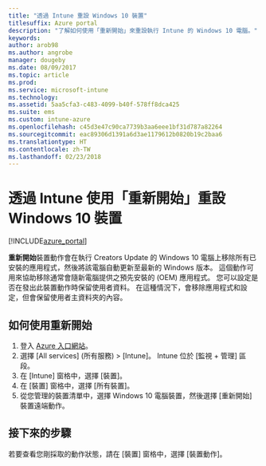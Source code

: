 ```yaml
---
title: "透過 Intune 重設 Windows 10 裝置"
titlesuffix: Azure portal
description: "了解如何使用「重新開始」來重設執行 Intune 的 Windows 10 電腦。"
keywords: 
author: arob98
ms.author: angrobe
manager: dougeby
ms.date: 08/09/2017
ms.topic: article
ms.prod: 
ms.service: microsoft-intune
ms.technology: 
ms.assetid: 5aa5cfa3-c483-4099-b40f-578ff8dca425
ms.suite: ems
ms.custom: intune-azure
ms.openlocfilehash: c45d3e47c90ca7739b3aa6eee1bf31d787a82264
ms.sourcegitcommit: eac89306d1391a6d3ae1179612b0820b19c2baa6
ms.translationtype: HT
ms.contentlocale: zh-TW
ms.lasthandoff: 02/23/2018
---
```

# <a name="use-fresh-start-to-reset-windows-10-devices-with-intune"></a>透過 Intune 使用「重新開始」重設 Windows 10 裝置


[!INCLUDE[azure_portal](./includes/azure_portal.md)]

**重新開始**裝置動作會在執行 Creators Update 的 Windows 10 電腦上移除所有已安裝的應用程式，然後將該電腦自動更新至最新的 Windows 版本。
這個動作可用來協助移除通常會隨新電腦提供之預先安裝的 (OEM) 應用程式。 您可以設定是否在發出此裝置動作時保留使用者資料。 在這種情況下，會移除應用程式和設定，但會保留使用者主資料夾的內容。

## <a name="how-to-use-fresh-start"></a>如何使用重新開始

1. 登入 [Azure 入口網站](https://portal.azure.com)。
2. 選擇 [All services] (所有服務) > [Intune]。 Intune 位於 [監視 + 管理] 區段。
3. 在 [Intune] 窗格中，選擇 [裝置]。
4. 在 [裝置] 窗格中，選擇 [所有裝置]。
5. 從您管理的裝置清單中，選擇 Windows 10 電腦裝置，然後選擇 [重新開始] 裝置遠端動作。

## <a name="next-steps"></a>接下來的步驟

若要查看您剛採取的動作狀態，請在 [裝置] 窗格中，選擇 [裝置動作]。

